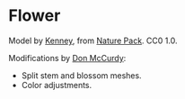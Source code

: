 # Flower

Model by [Kenney](https://twitter.com/KenneyNL), from [Nature Pack](https://www.kenney.nl/assets/nature-pack). CC0 1.0.

Modifications by [Don McCurdy](https://donmccurdy.com/):

- Split stem and blossom meshes.
- Color adjustments.
